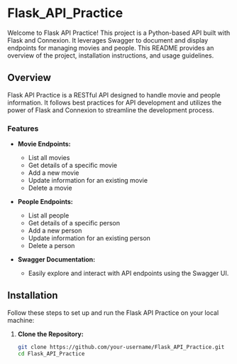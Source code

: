 # Flask_API_Practice

Welcome to Flask API Practice! This project is a Python-based API built with Flask and Connexion. It leverages Swagger to document and display endpoints for managing movies and people. This README provides an overview of the project, installation instructions, and usage guidelines.

## Overview

Flask API Practice is a RESTful API designed to handle movie and people information. It follows best practices for API development and utilizes the power of Flask and Connexion to streamline the development process.

### Features

- **Movie Endpoints:**
  - List all movies
  - Get details of a specific movie
  - Add a new movie
  - Update information for an existing movie
  - Delete a movie

- **People Endpoints:**
  - List all people
  - Get details of a specific person
  - Add a new person
  - Update information for an existing person
  - Delete a person

- **Swagger Documentation:**
  - Easily explore and interact with API endpoints using the Swagger UI.

## Installation

Follow these steps to set up and run the Flask API Practice on your local machine:

1. **Clone the Repository:**
   ```bash
   git clone https://github.com/your-username/Flask_API_Practice.git
   cd Flask_API_Practice